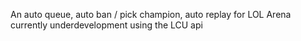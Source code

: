 An auto queue, auto ban / pick champion, auto replay for LOL Arena currently underdevelopment using the LCU api
